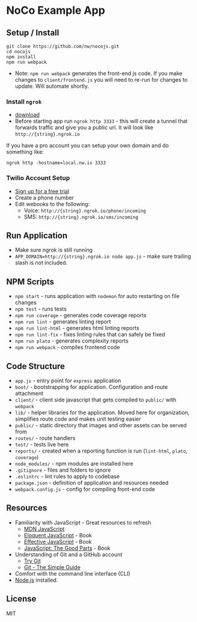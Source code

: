 
# NoCo Example App

## Setup / Install

```
git clone https://github.com/nw/nocojs.git
cd nocojs
npm install
npm run webpack
```

* Note: `npm run webpack` generates the front-end js code. If you make changes to `client/frontend.js` you will need to re-run for changes to update. Will automate shortly.


### Install `ngrok`

* [download](https://ngrok.com/)
* Before starting app run `ngrok http 3333` - this will create a tunnel that forwards traffic and give you a public url. It will look like `http://{string}.ngrok.io`

If you have a pro account you can setup your own domain and do something like:

`ngrok http -hostname=local.nw.is 3333`

### Twilio Account Setup

* [Sign up for a free trial](https://www.twilio.com/try-twilio)
* Create a phone number
* Edit webooks to the following:
  * Voice: `http://{string}.ngrok.io/phone/incoming`
  * SMS: `http://{string}.ngrok.io/sms/incoming`

## Run Application

* Make sure ngrok is still running
* `APP_DOMAIN=http://{string}.ngrok.io node app.js` - make sure trailing slash is not included.


## NPM Scripts

* `npm start` - runs application with `nodemon` for auto restarting on file changes
* `npm test` - runs tests
* `npm run coverage` - generates code coverage reports
* `npm run lint` - generates linting report
* `npm run lint-html` - generates html linting reports
* `npm run lint-fix` - fixes linting rules that can safely be fixed
* `npm run plato` - generates complexity reports
* `npm run webpack` - compiles frontend code

## Code Structure

* `app.js` - entry point for `express` application
* `boot/` - bootstrapping for application. Configuration and route attachment
* `client/` - client side javascript that gets compiled to `public/` with `webpack`
* `lib/` - helper libraries for the application. Moved here for organization, simplifies route code and makes unit testing easier
* `public/` - static directory that images and other assets can be served from
* `routes/` - route handlers
* `test/` - tests live here
* `reports/` - created when a reporting function is run (`lint-html`, `plato`, `coverage`)
* `node_modules/` - npm modules are installed here
* `.gitignore` - files and folders to ignore
* `.eslintrc` - lint rules to apply to codebase
* `package.json` - definition of application and resources needed
* `webpack.config.js` - config for compiling front-end code

## Resources

* Familiarity with JavaScript - Great resources to refresh
  * [MDN JavaScript](https://developer.mozilla.org/en-US/docs/Web/JavaScript)
  * [Eloquent JavaScript](http://eloquentjavascript.net/) - Book
  * [Effective JavaScript](https://www.amazon.com/gp/product/0321812182) - Book
  * [JavaScript: The Good Parts](https://www.amazon.com/gp/product/0596517742) - Book
* Understanding of Git and a GitHub account
  * [Try Git](https://try.github.io/levels/1/challenges/1)
  * [Git - The Simple Guide](http://rogerdudler.github.io/git-guide/)
* Comfort with the command line interface (CLI)
* [Node.js](https://nodejs.org/en/download/current/) installed.


## License

MIT